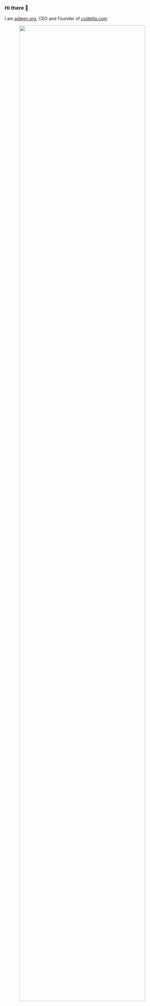 ### Hi there 👋
I am <a href="https://aideen.org">aideen.org</a>, CEO and Founder of <a href="https://codelita.com">codelita.com</a>.

<!-- ![GitHub Streak](https://github-readme-streak-stats.herokuapp.com/?user=eyedean) -->



<!-- <h1 align="center">Stats:</h1> -->
<!--
<p align="center">
  <img src="https://github-readme-streak-stats.herokuapp.com?user=eyedean&theme=radical&hide_border=true" width="90%" />
</p>
-->

<p align="center">
  <img src="https://github-profile-summary-cards.vercel.app/api/cards/profile-details?username=eyedean&theme=radical" width="90%" />
</p>

<!-- <p align="center">
  <img src="https://github-profile-summary-cards.vercel.app/api/cards/stats?username=eyedean&theme=radical" width="45%" />
  <img src="https://github-profile-summary-cards.vercel.app/api/cards/most-commit-language?username=eyedean&theme=radical" width="45%" />
</p> -->


<!--
**eyedean/eyedean** is a ✨ _special_ ✨ repository because its `README.md` (this file) appears on your GitHub profile.

Here are some ideas to get you started:

- 🔭 I’m currently working on ...
- 🌱 I’m currently learning ...
- 👯 I’m looking to collaborate on ...
- 🤔 I’m looking for help with ...
- 💬 Ask me about ...
- 📫 How to reach me: ...
- 😄 Pronouns: ...
- ⚡ Fun fact: ...
-->
